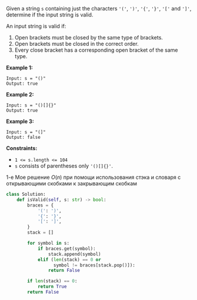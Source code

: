 Given a string `s` containing just the characters `'('`, `')'`, `'{'`, `'}'`, `'['` and `']'`, determine if the input string is valid.

An input string is valid if:

1. Open brackets must be closed by the same type of brackets.
2. Open brackets must be closed in the correct order.
3. Every close bracket has a corresponding open bracket of the same type.

**Example 1:**

```
Input: s = "()"
Output: true

```

**Example 2:**

```
Input: s = "()[]{}"
Output: true

```

**Example 3:**

```
Input: s = "(]"
Output: false

```

**Constraints:**

- `1 <= s.length <= 104`
- `s` consists of parentheses only `'()[]{}'`.

1-е Мое решение $O(n)$ при помощи использования стэка и словаря с открывающими скобками к закрывающим скобкам

```python
class Solution:
    def isValid(self, s: str) -> bool:
        braces = {
            '(': ')',
            '{': '}',
            '[': ']',
        }
        stack = []

        for symbol in s:
            if braces.get(symbol):
                stack.append(symbol)
            elif (len(stack) == 0 or
                  symbol != braces[stack.pop()]):
                return False

        if len(stack) == 0:
            return True
        return False
```